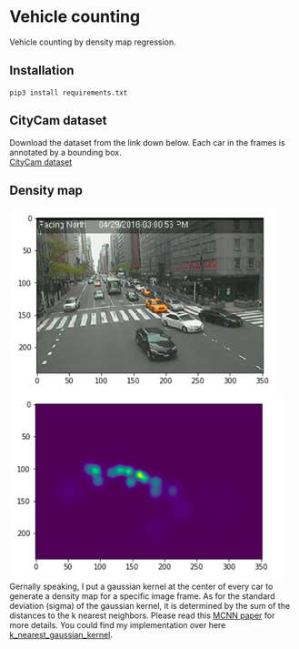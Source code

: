 # Vehicle counting
Vehicle counting by density map regression.

## Installation
```
pip3 install requirements.txt
```

## CityCam dataset
Download the dataset from the link down below. Each car in the frames is annotated by a bounding box.  
[CityCam dataset](https://www.citycam-cmu.com/dataset)

## Density map
![image frame](imgs/og_img.png "original image frame")  
![density map](imgs/density_map.png "generated density map")  
Gernally speaking, I put a gaussian kernel at the center of every car to generate a density map for a specific image frame. As for the standard deviation (sigma) of the gaussian kernel, it is determined by the sum of the distances to the k nearest neighbors. Please read this [MCNN paper](https://www.semanticscholar.org/paper/Single-Image-Crowd-Counting-via-Multi-Column-Neural-Zhang-Zhou/427d6d9bc05b07c85fc6b2e52f12132f79a28f6c) for more details. You could find my implementation over here [k_nearest_gaussian_kernel](https://github.com/MartinMa28/vehicle_counting/blob/master/density_map/k_nearest_gaussian_kernel.py).